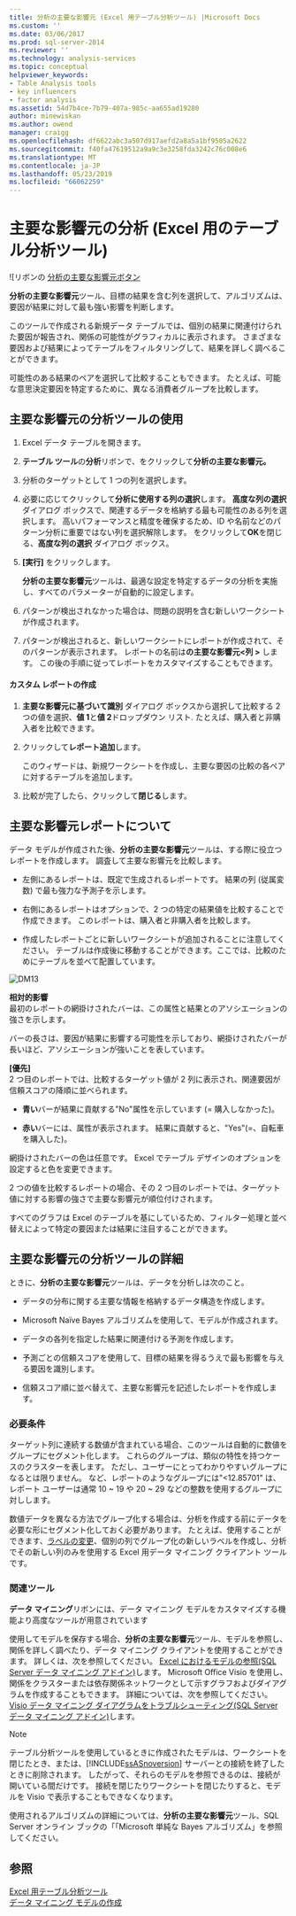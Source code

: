 ```yaml
---
title: 分析の主要な影響元 (Excel 用テーブル分析ツール) |Microsoft Docs
ms.custom: ''
ms.date: 03/06/2017
ms.prod: sql-server-2014
ms.reviewer: ''
ms.technology: analysis-services
ms.topic: conceptual
helpviewer_keywords:
- Table Analysis tools
- key influencers
- factor analysis
ms.assetid: 54d7b4ce-7b79-407a-985c-aa655ad19280
author: minewiskan
ms.author: owend
manager: craigg
ms.openlocfilehash: df6622abc3a507d917aefd2a8a5a1bf9505a2622
ms.sourcegitcommit: f40fa47619512a9a9c3e3258fda3242c76c008e6
ms.translationtype: MT
ms.contentlocale: ja-JP
ms.lasthandoff: 05/23/2019
ms.locfileid: "66062259"
---
```

# <a name="analyze-key-influencers-table-analysis-tools-for-excel"></a>主要な影響元の分析 (Excel 用のテーブル分析ツール)
  ![リボンの [分析の主要な影響元ボタン](media/tat-aki.gif "リボンの分析の主要な影響元] ボタン")  
  
 **分析の主要な影響元**ツール、目標の結果を含む列を選択して、アルゴリズムは、要因が結果に対して最も強い影響を判断します。  
  
 このツールで作成される新規データ テーブルでは、個別の結果に関連付けられた要因が報告され、関係の可能性がグラフィカルに表示されます。 さまざまな要因および結果によってテーブルをフィルタリングして、結果を詳しく調べることができます。  
  
 可能性のある結果のペアを選択して比較することもできます。 たとえば、可能な意思決定要因を特定するために、異なる消費者グループを比較します。  
  
## <a name="using-the-analyze-key-influencers-tool"></a>主要な影響元の分析ツールの使用  
  
1.  Excel データ テーブルを開きます。  
  
2.  **テーブル ツール**の**分析**リボンで、をクリックして**分析の主要な影響元。**  
  
3.  分析のターゲットとして 1 つの列を選択します。  
  
4.  必要に応じてクリックして**分析に使用する列の選択**します。 **高度な列の選択** ダイアログ ボックスで、関連するデータを格納する最も可能性のある列を選択します。 高いパフォーマンスと精度を確保するため、ID や名前などのパターン分析に重要ではない列を選択解除します。 をクリックして**OK**を閉じる、**高度な列の選択** ダイアログ ボックス。  
  
5.  **[実行]** をクリックします。  
  
     **分析の主要な影響元**ツールは、最適な設定を特定するデータの分析を実施し、すべてのパラメーターが自動的に設定します。  
  
6.  パターンが検出されなかった場合は、問題の説明を含む新しいワークシートが作成されます。  
  
7.  パターンが検出されると、新しいワークシートにレポートが作成されて、そのパターンが表示されます。 レポートの名前は**の主要な影響元\<列 >** します。 この後の手順に従ってレポートをカスタマイズすることもできます。  
  
#### <a name="create-a-custom-report"></a>カスタム レポートの作成  
  
1.  **主要な影響元に基づいて識別** ダイアログ ボックスから選択して比較する 2 つの値を選択、**値 1**と**値 2**ドロップダウン リスト. たとえば、購入者と非購入者を比較できます。  
  
2.  クリックして**レポート追加**します。  
  
     このウィザードは、新規ワークシートを作成し、主要な要因の比較の各ペアに対するテーブルを追加します。  
  
3.  比較が完了したら、クリックして**閉じる**します。  
  
## <a name="understanding-the-key-influencers-report"></a>主要な影響元レポートについて  
 データ モデルが作成された後、**分析の主要な影響元**ツールは、する際に役立つレポートを作成します。 調査して主要な影響元を比較します。  
  
-   左側にあるレポートは、既定で生成されるレポートです。 結果の列 (従属変数) で最も強力な予測子を示します。  
  
-   右側にあるレポートはオプションで、2 つの特定の結果値を比較することで作成できます。 このレポートは、購入者と非購入者を比較します。  
  
-   作成したレポートごとに新しいワークシートが追加されることに注意してください。 テーブルは作成後に移動することができます。ここでは、比較のためにテーブルを並べて配置しています。  
  
 ![DM13](media/dm13-tat-aki-report.gif "DM13")  
  
 **相対的影響**  
 最初のレポートの網掛けされたバーは、この属性と結果とのアソシエーションの強さを示します。  
  
 バーの長さは、要因が結果に影響する可能性を示しており、網掛けされたバーが長いほど、アソシエーションが強いことを表しています。  
  
 **[優先]**  
 2 つ目のレポートでは、比較するターゲット値が 2 列に表示され、関連要因が信頼スコアの降順に並べられます。  
  
-   **青い**バーが結果に貢献する"No"属性を示しています (= 購入しなかった)。  
  
-   **赤い**バーには、属性が表示されます。 結果に貢献すると、"Yes"(=、自転車を購入した)。  
  
 網掛けされたバーの色は任意です。 Excel でテーブル デザインのオプションを設定すると色を変更できます。  
  
 2 つの値を比較するレポートの場合、その 2 つ目のレポートでは、ターゲット値に対する影響の強さで主要な影響元が順位付けされます。  
  
 すべてのグラフは Excel のテーブルを基にしているため、フィルター処理と並べ替えによって特定の要因または結果に注目することができます。  
  
## <a name="more-about-the-analyze-key-influencers-tool"></a>主要な影響元の分析ツールの詳細  
 ときに、**分析の主要な影響元**ツールは、データを分析しは次のこと。  
  
-   データの分布に関する主要な情報を格納するデータ構造を作成します。  
  
-   Microsoft Na&#239;</ph>ve Bayes アルゴリズムを使用して、モデルが作成されます。  
  
-   データの各列を指定した結果に関連付ける予測を作成します。  
  
-   予測ごとの信頼スコアを使用して、目標の結果を得るうえで最も影響を与える要因を識別します。  
  
-   信頼スコア順に並べ替えて、主要な影響元を記述したレポートを作成します。  
  
### <a name="requirements"></a>必要条件  
 ターゲット列に連続する数値が含まれている場合、このツールは自動的に数値をグループにセグメント化します。 これらのグループは、類似の特性を持つケースのクラスターを表します。 ただし、ユーザーにとってわかりやすいグループになるとは限りません。 など、レポートのようなグループには"\<12.85701" は、レポート ユーザーは通常 10 ~ 19 や 20 ~ 29 などの整数を使用するグループに対しします。  
  
 数値データを異なる方法でグループ化する場合は、分析を作成する前にデータを必要な形にセグメント化しておく必要があります。 たとえば、使用することができます、[ラベルの変更](relabel-sql-server-data-mining-add-ins.md)、個別の列でグループ化の新しいラベルを作成し、分析でその新しい列のみを使用する Excel 用データ マイニング クライアント ツールです。  
  
### <a name="related-tools"></a>関連ツール  
 **データ マイニング**リボンには、データ マイニング モデルをカスタマイズする機能より高度なツールが用意されています  
  
 使用してモデルを保存する場合、**分析の主要な影響元**ツール、モデルを参照し、関係を詳しく調べたり、データ マイニング クライアントを使用することができます。 詳しくは、次を参照してください。 [Excel におけるモデルの参照&#40;SQL Server データ マイニング アドイン&#41;](browsing-models-in-excel-sql-server-data-mining-add-ins.md)します。 Microsoft Office Visio を使用し、関係をクラスターまたは依存関係ネットワークとして示すグラフおよびダイアグラムを作成することもできます。 詳細については、次を参照してください。 [Visio データ マイニング ダイアグラムをトラブルシューティング&#40;SQL Server データ マイニング アドイン&#41;](troubleshooting-visio-data-mining-diagrams-sql-server-data-mining-add-ins.md)します。  
  
> [!NOTE]  
>  テーブル分析ツールを使用しているときに作成されたモデルは、ワークシートを閉じたとき、または、[!INCLUDE[ssASnoversion](../includes/ssasnoversion-md.md)] サーバーとの接続を終了したときに削除されます。 したがって、それらのモデルを参照できるのは、接続が開いている間だけです。 接続を閉じたりワークシートを閉じたりすると、モデルを Visio で表示することもできなくなります。  
  
 使用されるアルゴリズムの詳細については、**分析の主要な影響元**ツール、SQL Server オンライン ブックの「「Microsoft 単純な Bayes アルゴリズム」を参照してください。  
  
## <a name="see-also"></a>参照  
 [Excel 用テーブル分析ツール](table-analysis-tools-for-excel.md)   
 [データ マイニング モデルの作成](creating-a-data-mining-model.md)  
  
  

